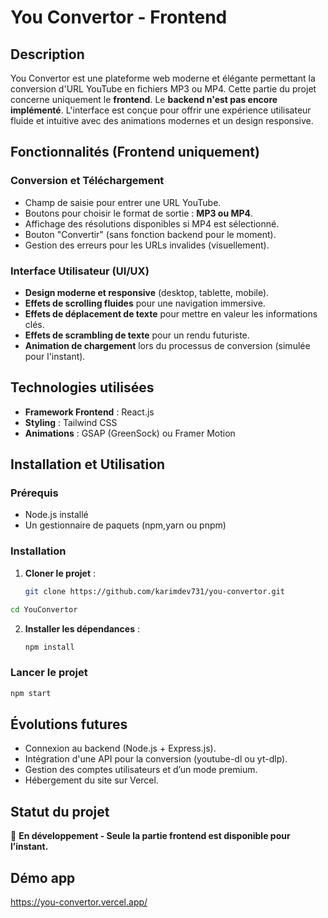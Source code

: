 # You Convertor - Frontend

## Description
You Convertor est une plateforme web moderne et élégante permettant la conversion d'URL YouTube en fichiers MP3 ou MP4. Cette partie du projet concerne uniquement le **frontend**. Le **backend n'est pas encore implémenté**. L'interface est conçue pour offrir une expérience utilisateur fluide et intuitive avec des animations modernes et un design responsive.

## Fonctionnalités (Frontend uniquement)
### Conversion et Téléchargement
- Champ de saisie pour entrer une URL YouTube.
- Boutons pour choisir le format de sortie : **MP3 ou MP4**.
- Affichage des résolutions disponibles si MP4 est sélectionné.
- Bouton "Convertir" (sans fonction backend pour le moment).
- Gestion des erreurs pour les URLs invalides (visuellement).

### Interface Utilisateur (UI/UX)
- **Design moderne et responsive** (desktop, tablette, mobile).
- **Effets de scrolling fluides** pour une navigation immersive.
- **Effets de déplacement de texte** pour mettre en valeur les informations clés.
- **Effets de scrambling de texte** pour un rendu futuriste.
- **Animation de chargement** lors du processus de conversion (simulée pour l'instant).

## Technologies utilisées
- **Framework Frontend** : React.js
- **Styling** : Tailwind CSS
- **Animations** : GSAP (GreenSock) ou Framer Motion

## Installation et Utilisation
### Prérequis
- Node.js installé
- Un gestionnaire de paquets (npm,yarn ou pnpm)

### Installation
1. **Cloner le projet** :
   ```bash
   git clone https://github.com/karimdev731/you-convertor.git
    ```
 ```bash
cd YouConvertor
   ```
2. **Installer les dépendances** :
   ```bash
   npm install
   ```

### Lancer le projet
```bash
npm start
```

## Évolutions futures
- Connexion au backend (Node.js + Express.js).
- Intégration d'une API pour la conversion (youtube-dl ou yt-dlp).
- Gestion des comptes utilisateurs et d’un mode premium.
- Hébergement du site sur Vercel.

## Statut du projet
🚧 **En développement - Seule la partie frontend est disponible pour l’instant.**

## Démo app
https://you-convertor.vercel.app/



